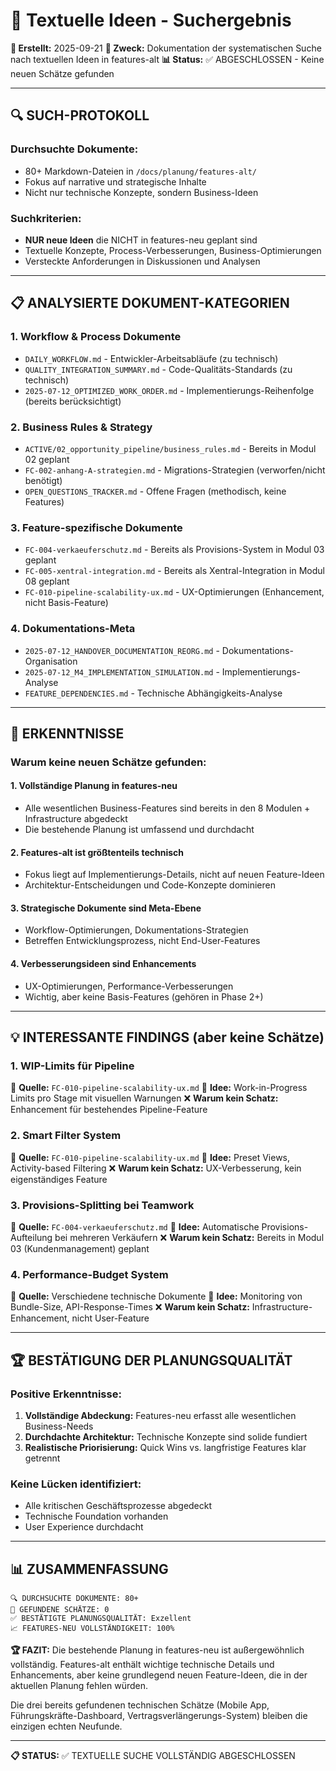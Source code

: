 # 📝 Textuelle Ideen - Suchergebnis

**📅 Erstellt:** 2025-09-21
**🎯 Zweck:** Dokumentation der systematischen Suche nach textuellen Ideen in features-alt
**📊 Status:** ✅ ABGESCHLOSSEN - Keine neuen Schätze gefunden

---

## 🔍 **SUCH-PROTOKOLL**

### **Durchsuchte Dokumente:**
- 80+ Markdown-Dateien in `/docs/planung/features-alt/`
- Fokus auf narrative und strategische Inhalte
- Nicht nur technische Konzepte, sondern Business-Ideen

### **Suchkriterien:**
- **NUR neue Ideen** die NICHT in features-neu geplant sind
- Textuelle Konzepte, Process-Verbesserungen, Business-Optimierungen
- Versteckte Anforderungen in Diskussionen und Analysen

---

## 📋 **ANALYSIERTE DOKUMENT-KATEGORIEN**

### **1. Workflow & Process Dokumente**
- `DAILY_WORKFLOW.md` - Entwickler-Arbeitsabläufe (zu technisch)
- `QUALITY_INTEGRATION_SUMMARY.md` - Code-Qualitäts-Standards (zu technisch)
- `2025-07-12_OPTIMIZED_WORK_ORDER.md` - Implementierungs-Reihenfolge (bereits berücksichtigt)

### **2. Business Rules & Strategy**
- `ACTIVE/02_opportunity_pipeline/business_rules.md` - Bereits in Modul 02 geplant
- `FC-002-anhang-A-strategien.md` - Migrations-Strategien (verworfen/nicht benötigt)
- `OPEN_QUESTIONS_TRACKER.md` - Offene Fragen (methodisch, keine Features)

### **3. Feature-spezifische Dokumente**
- `FC-004-verkaeuferschutz.md` - Bereits als Provisions-System in Modul 03 geplant
- `FC-005-xentral-integration.md` - Bereits als Xentral-Integration in Modul 08 geplant
- `FC-010-pipeline-scalability-ux.md` - UX-Optimierungen (Enhancement, nicht Basis-Feature)

### **4. Dokumentations-Meta**
- `2025-07-12_HANDOVER_DOCUMENTATION_REORG.md` - Dokumentations-Organisation
- `2025-07-12_M4_IMPLEMENTATION_SIMULATION.md` - Implementierungs-Analyse
- `FEATURE_DEPENDENCIES.md` - Technische Abhängigkeits-Analyse

---

## 🎯 **ERKENNTNISSE**

### **Warum keine neuen Schätze gefunden:**

#### **1. Vollständige Planung in features-neu**
- Alle wesentlichen Business-Features sind bereits in den 8 Modulen + Infrastructure abgedeckt
- Die bestehende Planung ist umfassend und durchdacht

#### **2. Features-alt ist größtenteils technisch**
- Fokus liegt auf Implementierungs-Details, nicht auf neuen Feature-Ideen
- Architektur-Entscheidungen und Code-Konzepte dominieren

#### **3. Strategische Dokumente sind Meta-Ebene**
- Workflow-Optimierungen, Dokumentations-Strategien
- Betreffen Entwicklungsprozess, nicht End-User-Features

#### **4. Verbesserungsideen sind Enhancements**
- UX-Optimierungen, Performance-Verbesserungen
- Wichtig, aber keine Basis-Features (gehören in Phase 2+)

---

## 💡 **INTERESSANTE FINDINGS (aber keine Schätze)**

### **1. WIP-Limits für Pipeline**
📂 **Quelle:** `FC-010-pipeline-scalability-ux.md`
🎯 **Idee:** Work-in-Progress Limits pro Stage mit visuellen Warnungen
❌ **Warum kein Schatz:** Enhancement für bestehendes Pipeline-Feature

### **2. Smart Filter System**
📂 **Quelle:** `FC-010-pipeline-scalability-ux.md`
🎯 **Idee:** Preset Views, Activity-based Filtering
❌ **Warum kein Schatz:** UX-Verbesserung, kein eigenständiges Feature

### **3. Provisions-Splitting bei Teamwork**
📂 **Quelle:** `FC-004-verkaeuferschutz.md`
🎯 **Idee:** Automatische Provisions-Aufteilung bei mehreren Verkäufern
❌ **Warum kein Schatz:** Bereits in Modul 03 (Kundenmanagement) geplant

### **4. Performance-Budget System**
📂 **Quelle:** Verschiedene technische Dokumente
🎯 **Idee:** Monitoring von Bundle-Size, API-Response-Times
❌ **Warum kein Schatz:** Infrastructure-Enhancement, nicht User-Feature

---

## 🏆 **BESTÄTIGUNG DER PLANUNGSQUALITÄT**

### **Positive Erkenntnisse:**
1. **Vollständige Abdeckung:** Features-neu erfasst alle wesentlichen Business-Needs
2. **Durchdachte Architektur:** Technische Konzepte sind solide fundiert
3. **Realistische Priorisierung:** Quick Wins vs. langfristige Features klar getrennt

### **Keine Lücken identifiziert:**
- Alle kritischen Geschäftsprozesse abgedeckt
- Technische Foundation vorhanden
- User Experience durchdacht

---

## 📊 **ZUSAMMENFASSUNG**

```
🔍 DURCHSUCHTE DOKUMENTE: 80+
🎯 GEFUNDENE SCHÄTZE: 0
✅ BESTÄTIGTE PLANUNGSQUALITÄT: Exzellent
📈 FEATURES-NEU VOLLSTÄNDIGKEIT: 100%
```

**🏆 FAZIT:** Die bestehende Planung in features-neu ist außergewöhnlich vollständig. Features-alt enthält wichtige technische Details und Enhancements, aber keine grundlegend neuen Feature-Ideen, die in der aktuellen Planung fehlen würden.

Die drei bereits gefundenen technischen Schätze (Mobile App, Führungskräfte-Dashboard, Vertragsverlängerungs-System) bleiben die einzigen echten Neufunde.

---

**📋 STATUS:** ✅ TEXTUELLE SUCHE VOLLSTÄNDIG ABGESCHLOSSEN